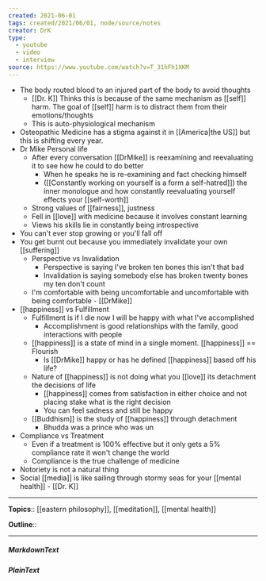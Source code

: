 ```yaml
---
created: 2021-06-01
tags: created/2021/06/01, node/source/notes
creator: DrK
type:
  - youtube
  - video
  - interview
source: https://www.youtube.com/watch?v=T_31hFh1XKM
---
```


- The body routed blood to an injured part of the body to avoid thoughts
	- [[Dr. K]] Thinks this is because of the same mechanism as [[self]] harm. The goal of [[self]] harm is to distract them from their emotions/thoughts
	- This is auto-physiological mechanism 
- Osteopathic Medicine has a stigma against it in [[America|the US]] but this is shifting every year. 
- Dr Mike Personal life
	- After every conversation [[DrMike]] is reexamining and reevaluating it to see how he could to do better
		- When he speaks he is re-examining and fact checking himself
		-  ([[Constantly working on yourself is a form a self-hatred]]) the inner monologue and how constantly reevaluating yourself effects your [[self-worth]]
	- Strong values of [[fairness]], justness
	- Fell in [[love]] with medicine because it involves constant learning
	- Views his skills lie in constantly being introspective
- You can't ever stop growing or you'll fall off
- You get burnt out because you immediately invalidate your own [[suffering]]
	- Perspective vs Invalidation
		- Perspective is saying I've broken ten bones this isn't that bad
		- Invalidation is saying somebody else has broken twenty bones my ten don't count
	- I'm comfortable with being uncomfortable and uncomfortable with being comfortable - [[DrMike]]
- [[happiness]] vs Fulfillment
	- Fulfillment is if I die now I will be happy with what I've accomplished
		- Accomplishment is good relationships with the family, good interactions with people
	- [[happiness]] is a state of mind in a single moment. [[happiness]] == Flourish
		- Is [[DrMike]] happy or has he defined [[happiness]] based off his life?
	- Nature of [[happiness]] is not doing what you [[love]] its detachment the decisions of life
		- [[happiness]] comes from satisfaction in either choice and not placing stake what is the right decision
		- You can feel sadness and still be happy
	- [[Buddhism]] is the study of [[happiness]] through detachment
		- Bhudda was a prince who was un
- Compliance vs Treatment
	- Even if a treatment is 100% effective but it only gets a 5% compliance rate it won't change the world
	- Compliance is the true challenge of medicine
- Notoriety is not a natural thing
- Social [[media]] is like sailing through stormy seas for your [[mental health]] - [[Dr. K]]


---

**Topics**::  [[eastern philosophy]], [[meditation]], [[mental health]] 

**Outline**::

--- 
##### MarkdownText

##### PlainText


